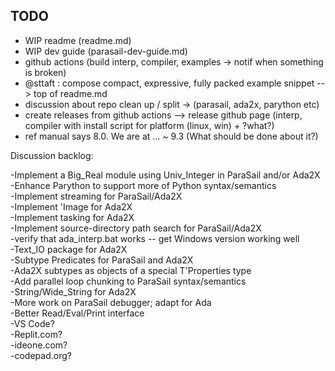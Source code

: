## TODO

- WIP readme (readme.md)
- WIP dev guide (parasail-dev-guide.md)
- github actions (build interp, compiler, examples -> notif when something is broken)
- @sttaft : compose compact, expressive, fully packed example snippet --> top of readme.md
- discussion about repo clean up / split -> (parasail, ada2x, parython etc)
- create releases from github actions --> release github page (interp, compiler with install script for platform (linux, win) + ?what?)
- ref manual says 8.0. We are at ... ~ 9.3 (What should be done about it?)

Discussion backlog:

-Implement a Big_Real module using Univ_Integer in ParaSail and/or Ada2X    
-Enhance Parython to support more of Python syntax/semantics    
-Implement streaming for ParaSail/Ada2X    
-Implement 'Image for Ada2X    
-Implement tasking for Ada2X    
-Implement source-directory path search for ParaSail/Ada2X    
-verify that ada_interp.bat works -- get Windows version working well    
-Text_IO package for Ada2X    
-Subtype Predicates for ParaSail and Ada2X    
-Ada2X subtypes as objects of a special T'Properties type    
-Add parallel loop chunking to ParaSail syntax/semantics    
-String/Wide_String for Ada2X    
-More work on ParaSail debugger; adapt for Ada    
-Better Read/Eval/Print interface    
-VS Code?    
-Replit.com?    
-ideone.com?    
-codepad.org?    



